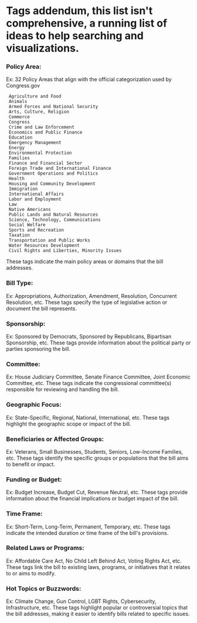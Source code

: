 # Tags addendum, this list isn't comprehensive, a running list of ideas to help searching and visualizations.

### Policy Area:
Ex: 32 Policy Areas that align with the official categorization used by Congress.gov
```
 Agriculture and Food
 Animals
 Armed Forces and National Security
 Arts, Culture, Religion
 Commerce
 Congress
 Crime and Law Enforcement
 Economics and Public Finance
 Education
 Emergency Management
 Energy
 Environmental Protection
 Families
 Finance and Financial Sector
 Foreign Trade and International Finance
 Government Operations and Politics
 Health
 Housing and Community Development
 Immigration
 International Affairs
 Labor and Employment
 Law
 Native Americans
 Public Lands and Natural Resources
 Science, Technology, Communications
 Social Welfare
 Sports and Recreation
 Taxation
 Transportation and Public Works
 Water Resources Development
 Civil Rights and Liberties, Minority Issues
 ```


These tags indicate the main policy areas or domains that the bill addresses.

### Bill Type:
Ex: Appropriations, Authorization, Amendment, Resolution, Concurrent Resolution, etc.
These tags specify the type of legislative action or document the bill represents.

### Sponsorship:
Ex: Sponsored by Democrats, Sponsored by Republicans, Bipartisan Sponsorship, etc.
These tags provide information about the political party or parties sponsoring the bill.

### Committee:
Ex: House Judiciary Committee, Senate Finance Committee, Joint Economic Committee, etc.
These tags indicate the congressional committee(s) responsible for reviewing and handling the bill.

### Geographic Focus:
Ex: State-Specific, Regional, National, International, etc.
These tags highlight the geographic scope or impact of the bill.

### Beneficiaries or Affected Groups:
Ex: Veterans, Small Businesses, Students, Seniors, Low-Income Families, etc.
These tags identify the specific groups or populations that the bill aims to benefit or impact.

### Funding or Budget:
Ex: Budget Increase, Budget Cut, Revenue Neutral, etc.
These tags provide information about the financial implications or budget impact of the bill.

### Time Frame:
Ex: Short-Term, Long-Term, Permanent, Temporary, etc.
These tags indicate the intended duration or time frame of the bill's provisions.

### Related Laws or Programs:
Ex: Affordable Care Act, No Child Left Behind Act, Voting Rights Act, etc.
These tags link the bill to existing laws, programs, or initiatives that it relates to or aims to modify.

### Hot Topics or Buzzwords:
Ex: Climate Change, Gun Control, LGBT Rights, Cybersecurity, Infrastructure, etc.
These tags highlight popular or controversial topics that the bill addresses, making it easier to identify bills related to specific issues.